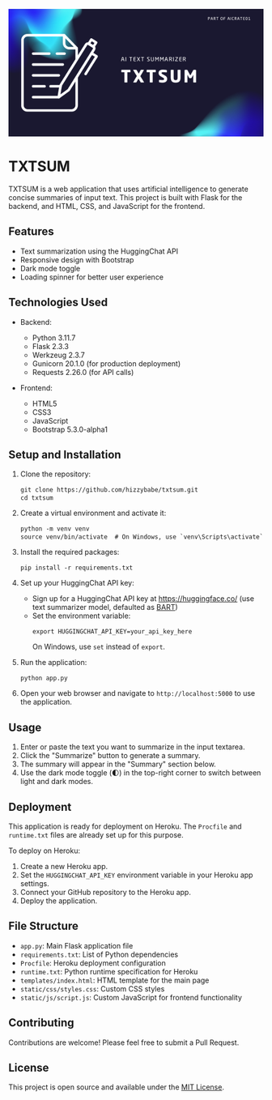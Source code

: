 ![txtsum](banner.png)

# TXTSUM

TXTSUM is a web application that uses artificial intelligence to generate concise summaries of input text. This project is built with Flask for the backend, and HTML, CSS, and JavaScript for the frontend.

## Features

- Text summarization using the HuggingChat API
- Responsive design with Bootstrap
- Dark mode toggle
- Loading spinner for better user experience

## Technologies Used

- Backend:
  - Python 3.11.7
  - Flask 2.3.3
  - Werkzeug 2.3.7
  - Gunicorn 20.1.0 (for production deployment)
  - Requests 2.26.0 (for API calls)

- Frontend:
  - HTML5
  - CSS3
  - JavaScript
  - Bootstrap 5.3.0-alpha1

## Setup and Installation

1. Clone the repository:
   ```
   git clone https://github.com/hizzybabe/txtsum.git
   cd txtsum
   ```

2. Create a virtual environment and activate it:
   ```
   python -m venv venv
   source venv/bin/activate  # On Windows, use `venv\Scripts\activate`
   ```

3. Install the required packages:
   ```
   pip install -r requirements.txt
   ```

4. Set up your HuggingChat API key:
   - Sign up for a HuggingChat API key at https://huggingface.co/ (use text summarizer model, defaulted as [BART](https://huggingface.co/facebook/bart-large-cnn))
   - Set the environment variable:
     ```
     export HUGGINGCHAT_API_KEY=your_api_key_here
     ```
     On Windows, use `set` instead of `export`.

5. Run the application:
   ```
   python app.py
   ```

6. Open your web browser and navigate to `http://localhost:5000` to use the application.

## Usage

1. Enter or paste the text you want to summarize in the input textarea.
2. Click the "Summarize" button to generate a summary.
3. The summary will appear in the "Summary" section below.
4. Use the dark mode toggle (🌓) in the top-right corner to switch between light and dark modes.

## Deployment

This application is ready for deployment on Heroku. The `Procfile` and `runtime.txt` files are already set up for this purpose.

To deploy on Heroku:

1. Create a new Heroku app.
2. Set the `HUGGINGCHAT_API_KEY` environment variable in your Heroku app settings.
3. Connect your GitHub repository to the Heroku app.
4. Deploy the application.

## File Structure

- `app.py`: Main Flask application file
- `requirements.txt`: List of Python dependencies
- `Procfile`: Heroku deployment configuration
- `runtime.txt`: Python runtime specification for Heroku
- `templates/index.html`: HTML template for the main page
- `static/css/styles.css`: Custom CSS styles
- `static/js/script.js`: Custom JavaScript for frontend functionality

## Contributing

Contributions are welcome! Please feel free to submit a Pull Request.

## License

This project is open source and available under the [MIT License](LICENSE).
